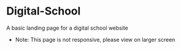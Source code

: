 # Digital-School
A basic landing page for a digital school website
* Note: This page is not responsive, please view on larger screen
